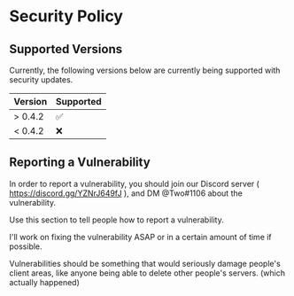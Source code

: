 # Security Policy

## Supported Versions

Currently, the following versions below are currently being supported with security updates.

| Version | Supported          |
| ------- | ------------------ |
| > 0.4.2   | :white_check_mark: |
| < 0.4.2   | :x:                |

## Reporting a Vulnerability

In order to report a vulnerability, you should join our Discord server ( https://discord.gg/YZNrJ649fJ ), and DM @Two#1106 about the vulnerability.

Use this section to tell people how to report a vulnerability.

I'll work on fixing the vulnerability ASAP or in a certain amount of time if possible.

Vulnerabilities should be something that would seriously damage people's client areas, like anyone being able to delete other people's servers. (which actually happened)
